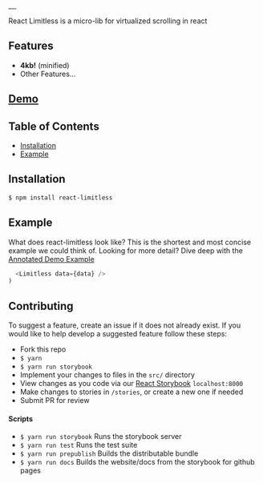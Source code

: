 <!-- <div align="center">
  <a href="https://github.com/zsherman/react-limitless" target="\_parent">
    <img src="https://github.com/zsherman/react-limitless/raw/master/media/banner.png" alt="React Table Logo" style="width:550px;"/>
  </a>
  <br />
  <br />
</div>
-->

<a href="https://travis-ci.org/zsherman/react-limitless" target="\_parent">
  <img alt="" src="https://travis-ci.org/zsherman/react-limitless.svg?branch=master" />
</a>
<a href="https://npmjs.com/package/react-limitless" target="\_parent">
  <img alt="" src="https://img.shields.io/npm/dm/react-limitless.svg" />
</a>
<a href="https://react-chat-signup.herokuapp.com/" target="\_parent">
  <img alt="" src="https://img.shields.io/badge/slack-react--chat-blue.svg" />
</a>
<a href="https://github.com/zsherman/react-limitless" target="\_parent">
  <img alt="" src="https://img.shields.io/github/stars/zsherman/react-limitless.svg?style=social&label=Star" />
</a>
<a href="https://twitter.com/zsh" target="\_parent">
  <img alt="" src="https://img.shields.io/twitter/follow/zsherman.svg?style=social&label=Follow" />
</a>

React Limitless is a micro-lib for virtualized scrolling in react

## Features

- **4kb!** (minified)
- Other Features...

## [Demo](https://zsherman.github.com/react-limitless/?selectedKind=2.%20Demos&selectedStory=Kitchen%20Sink&full=0&down=0&left=1&panelRight=0&downPanel=kadirahq%2Fstorybook-addon-actions%2Factions-panel)

## Table of Contents
- [Installation](#installation)
- [Example](#example)

## Installation
```bash
$ npm install react-limitless
```

## Example
What does react-limitless look like? This is the shortest and most concise example we could think of. Looking for more detail? Dive deep with the [Annotated Demo Example](#annotated-demo-example)

```javascript
  <Limitless data={data} />
)
```



## Contributing
To suggest a feature, create an issue if it does not already exist.
If you would like to help develop a suggested feature follow these steps:

- Fork this repo
- `$ yarn`
- `$ yarn run storybook`
- Implement your changes to files in the `src/` directory
- View changes as you code via our <a href="https://github.com/storybooks/react-storybook" target="\_parent">React Storybook</a> `localhost:8000`
- Make changes to stories in `/stories`, or create a new one if needed
- Submit PR for review

#### Scripts

- `$ yarn run storybook` Runs the storybook server
- `$ yarn run test` Runs the test suite
- `$ yarn run prepublish` Builds the distributable bundle
- `$ yarn run docs` Builds the website/docs from the storybook for github pages
